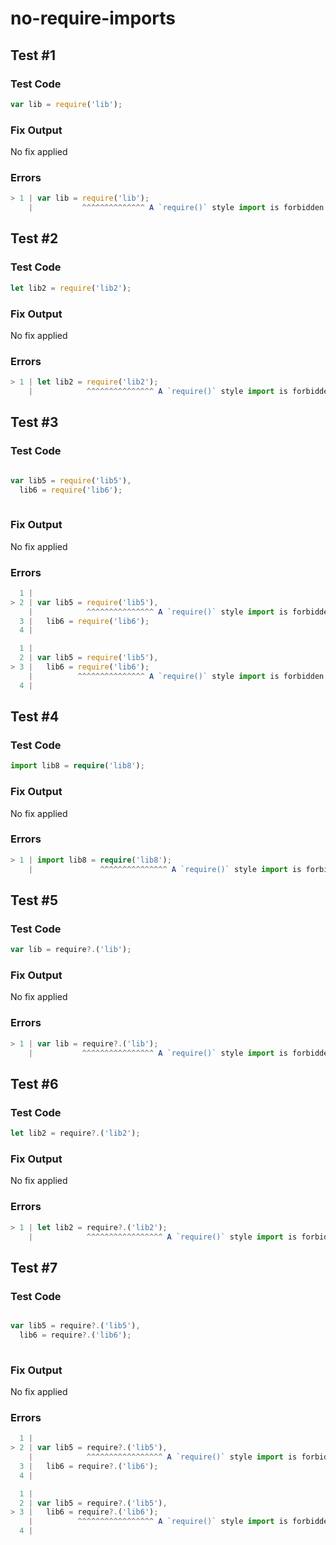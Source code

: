# no-require-imports

## Test #1

### Test Code

<!-- prettier-ignore -->
```ts
var lib = require('lib');
```

### Fix Output

No fix applied

### Errors

<!-- prettier-ignore -->
```ts
> 1 | var lib = require('lib');
    |           ^^^^^^^^^^^^^^ A `require()` style import is forbidden.
```

## Test #2

### Test Code

<!-- prettier-ignore -->
```ts
let lib2 = require('lib2');
```

### Fix Output

No fix applied

### Errors

<!-- prettier-ignore -->
```ts
> 1 | let lib2 = require('lib2');
    |            ^^^^^^^^^^^^^^^ A `require()` style import is forbidden.
```

## Test #3

### Test Code

<!-- prettier-ignore -->
```ts

var lib5 = require('lib5'),
  lib6 = require('lib6');
      
```

### Fix Output

No fix applied

### Errors

<!-- prettier-ignore -->
```ts
  1 |
> 2 | var lib5 = require('lib5'),
    |            ^^^^^^^^^^^^^^^ A `require()` style import is forbidden.
  3 |   lib6 = require('lib6');
  4 |       
```

<!-- prettier-ignore -->
```ts
  1 |
  2 | var lib5 = require('lib5'),
> 3 |   lib6 = require('lib6');
    |          ^^^^^^^^^^^^^^^ A `require()` style import is forbidden.
  4 |       
```

## Test #4

### Test Code

<!-- prettier-ignore -->
```ts
import lib8 = require('lib8');
```

### Fix Output

No fix applied

### Errors

<!-- prettier-ignore -->
```ts
> 1 | import lib8 = require('lib8');
    |               ^^^^^^^^^^^^^^^ A `require()` style import is forbidden.
```

## Test #5

### Test Code

<!-- prettier-ignore -->
```ts
var lib = require?.('lib');
```

### Fix Output

No fix applied

### Errors

<!-- prettier-ignore -->
```ts
> 1 | var lib = require?.('lib');
    |           ^^^^^^^^^^^^^^^^ A `require()` style import is forbidden.
```

## Test #6

### Test Code

<!-- prettier-ignore -->
```ts
let lib2 = require?.('lib2');
```

### Fix Output

No fix applied

### Errors

<!-- prettier-ignore -->
```ts
> 1 | let lib2 = require?.('lib2');
    |            ^^^^^^^^^^^^^^^^^ A `require()` style import is forbidden.
```

## Test #7

### Test Code

<!-- prettier-ignore -->
```ts

var lib5 = require?.('lib5'),
  lib6 = require?.('lib6');
      
```

### Fix Output

No fix applied

### Errors

<!-- prettier-ignore -->
```ts
  1 |
> 2 | var lib5 = require?.('lib5'),
    |            ^^^^^^^^^^^^^^^^^ A `require()` style import is forbidden.
  3 |   lib6 = require?.('lib6');
  4 |       
```

<!-- prettier-ignore -->
```ts
  1 |
  2 | var lib5 = require?.('lib5'),
> 3 |   lib6 = require?.('lib6');
    |          ^^^^^^^^^^^^^^^^^ A `require()` style import is forbidden.
  4 |       
```
